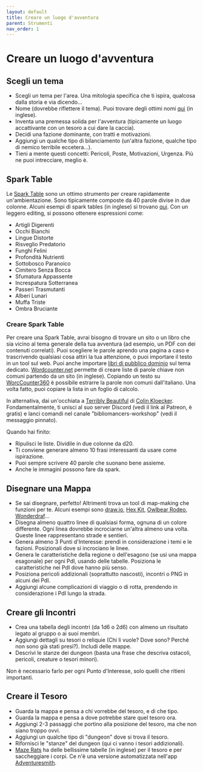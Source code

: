 ```yaml
---
layout: default
title: Creare un luogo d'avventura
parent: Strumenti
nav_order: 1
---
```


# Creare un luogo d'avventura

## Scegli un tema

* Scegli un tema per l'area. Una mitologia specifica che ti ispira, qualcosa dalla storia e via dicendo...
* Nome (dovrebbe riflettere il tema). Puoi trovare degli ottimi nomi [qui](https://www.fantasynamegenerators.com/forest_names.php) (in inglese).
* Inventa una premessa solida per l'avventura (tipicamente un luogo accattivante con un tesoro a cui dare la caccia).
* Decidi una fazione dominante, con tratti e motivazioni.
* Aggiungi un qualche tipo di bilanciamento (un'altra fazione, qualche tipo di nemico terribile eccetera...).
* Tieni a mente questi concetti: Pericoli, Poste, Motivazioni, Urgenza. Più ne puoi intrecciare, meglio è.

## Spark Table

Le [Spark Table](https://www.bastionland.com/2017/11/electric-modernity-and-spark-tables.html) sono un ottimo strumento per creare rapidamente un'ambientazione. Sono tipicamente composte da 40 parole divise in due colonne. Alcuni esempi di spark tables (in inglese) si trovano [qui](https://docs.google.com/spreadsheets/d/1b3E3FsQVvjqAMVcDIVXXQmo9g6bH0fQBDbzRJ6K5F10/edit#gid=0). Con un leggero editing, si possono ottenere espressioni come:
* Artigli Digerenti
* Occhi Bianchi
* Lingue Distorte
* Risveglio Predatorio
* Funghi Felini
* Profondità Nutrienti
* Sottobosco Paranoico
* Cimitero Senza Bocca
* Sfumatura Appassente
* Increspatura Sotterranea
* Passeri Trasmutanti
* Alberi Lunari
* Muffa Triste
* Ombra Bruciante

### Creare Spark Table

Per creare una Spark Table, avrai bisogno di trovare un sito o un libro che sia vicino al tema generale della tua avventura (ad esempio, un PDF con dei contenuti correlati). Puoi scegliere le parole aprendo una pagina a caso e trascrivendo qualsiasi cosa attiri la tua attenzione, o puoi importare il testo in un tool sul web. Puoi anche importare [libri di pubblico dominio](https://archive.org/details/texts) sul tema dedicato. [Wordcounter.net](https://wordcounter.net/website-word-count) permette di creare liste di parole chiave non comuni partendo da un sito (in inglese). Copiando un testo su [WorcCounter360](http://it.wordcounter360.com/) è possibile estrarre la parole non comuni dall'italiano. Una volta fatto, puoi copiare la lista in un foglio di calcolo.

In alternativa, dai un'occhiata a [Terribly Beautiful](https://www.patreon.com/terriblybeautiful) di [Colin Kloecker](https://twitter.com/colinkloecker?lang=it). Fondamentalmente, ti unisci al suo server Discord (vedi il link al Patreon, è gratis) e lanci comandi nel canale "bibliomancers-workshop" (vedi il messaggio pinnato).

Quando hai finito:

* Ripulisci le liste. Dividile in due colonne da d20.
* Ti conviene generare almeno 10 frasi interessanti da usare come ispirazione.
* Puoi sempre scrivere 40 parole che suonano bene assieme.
* Anche le immagini possono fare da spark.

## Disegnare una Mappa

* Se sai disegnare, perfetto! Altrimenti trova un tool di map-making che funzioni per te. Alcuni esempi sono [draw.io](http://draw.io/), [Hex Kit](https://coneofnegativeenergy.com/hex-kit/), [Owlbear Rodeo](https://www.owlbear.rodeo/), [Wonderdraf](https://www.wonderdraft.net/)...
* Disegna almeno quattro linee di qualsiasi forma, ognuna di un colore differente. Ogni linea dovrebbe incrociarne un'altra almeno una volta. Queste linee rappresentano strade e sentieri.
* Genera almeno 3 Punti d'Interesse: prendi in considerazione i temi e le fazioni. Posizionali dove si incrociano le linee.
* Genera le caratteristiche della regione o dell'esagono (se usi una mappa esagonale) per ogni PdI, usando delle tabelle. Posiziona le caratteristiche nei PdI dove hanno più senso.
* Posiziona pericoli addizionali (soprattutto nascosti), incontri o PNG in alcuni dei PdI.
* Aggiungi alcune complicazioni di viaggio o di rotta, prendendo in considerazione i PdI lungo la strada.

## Creare gli Incontri

* Crea una tabella degli incontri (da 1d6 o 2d6) con almeno un risultato legato al gruppo o ai suoi membri.
* Aggiungi dettagli su tesori o reliquie (Chi li vuole? Dove sono? Perché non sono già stati presi?). Includi delle mappe.
* Descrivi le stanze dei dungeon (basta una frase che descriva ostacoli, pericoli, creature o tesori minori).

Non è necessario farlo per ogni Punto d'Interesse, solo quelli che ritieni importanti.

## Creare il Tesoro

* Guarda la mappa e pensa a chi vorrebbe del tesoro, e di che tipo.
* Guarda la mappa e pensa a dove potrebbe stare quel tesoro ora.
* Aggiungi 2-3 passaggi che portino alla posizione del tesoro, ma che non siano troppo ovvi.
* Aggiungi un qualche tipo di "dungeon" dove si trova il tesoro.
* Rifornisci le "stanze" del dungeon (qui ci vanno i tesori addizionali).
* [Maze Rats](https://questingbeast.itch.io/maze-rats) ha delle bellissime tabelle (in inglese) per il tesoro e per saccheggiare i corpi. Ce n'è una versione automatizzata nell'app [Adventuresmith](https://play.google.com/store/apps/details?id=org.steavesea.adventuresmith).
